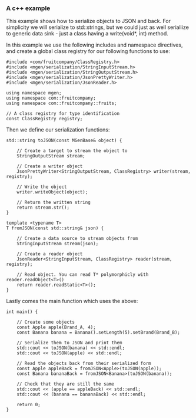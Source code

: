 ---
---
### A c++ example

This example shows how to serialize objects to JSON and back. For simplicity we will serialize to std::strings, but we could just as well serialiize to generic data sink - just a class having a write(void*, int) method.

In this example we use the following includes and namespace directives, and create a global class registry for our following functions to use:

    #include <com/fruitcompany/ClassRegistry.h>
    #include <mgen/serialization/StringInputStream.h>
    #include <mgen/serialization/StringOutputStream.h>
    #include <mgen/serialization/JsonPrettyWriter.h>
    #include <mgen/serialization/JsonReader.h>

    using namespace mgen;
    using namespace com::fruitcompany;
    using namespace com::fruitcompany::fruits;

    // A class registry for type identification
    const ClassRegistry registry;


Then we define our serialization functions:

    std::string toJSON(const MGenBase& object) {

        // Create a target to stream the object to
        StringOutputStream stream;

        // Create a writer object
        JsonPrettyWriter<StringOutputStream, ClassRegistry> writer(stream, registry);

        // Write the object
        writer.writeObject(object);

        // Return the written string
        return stream.str();
    }

    template <typename T>
    T fromJSON(const std::string& json) {

        // Create a data source to stream objects from
        StringInputStream stream(json);

        // Create a reader object
        JsonReader<StringInputStream, ClassRegistry> reader(stream, registry);

        // Read object. You can read T* polymorphicly with reader.readObject<T>()
        return reader.readStatic<T>();
    }


Lastly comes the main function which uses the above:

    int main() {

        // Create some objects
        const Apple apple(Brand_A, 4);
        const Banana banana = Banana().setLength(5).setBrand(Brand_B);

        // Serialize them to JSON and print them
        std::cout << toJSON(banana) << std::endl;
        std::cout << toJSON(apple) << std::endl;

        // Read the objects back from their serialized form
        const Apple appleBack = fromJSON<Apple>(toJSON(apple));
        const Banana bananaBack = fromJSON<Banana>(toJSON(banana));

        // Check that they are still the same
        std::cout << (apple == appleBack) << std::endl;
        std::cout << (banana == bananaBack) << std::endl;

        return 0;
    }